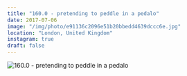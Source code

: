 ```yaml
---
title: "160.0 - pretending to peddle in a pedalo"
date: 2017-07-06
image: "/img/photo/e91136c2096e51b20bbedd4639dccc6e.jpg"
location: "London, United Kingdom"
instagram: true
draft: false
---
```


![160.0 - pretending to peddle in a pedalo](/img/photo/e91136c2096e51b20bbedd4639dccc6e.jpg)
